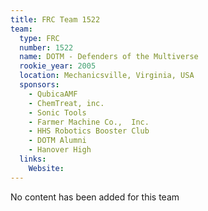 ```yaml
---
title: FRC Team 1522
team:
  type: FRC
  number: 1522
  name: DOTM - Defenders of the Multiverse
  rookie_year: 2005
  location: Mechanicsville, Virginia, USA
  sponsors:
    - QubicaAMF
    - ChemTreat, inc.
    - Sonic Tools
    - Farmer Machine Co.,  Inc.
    - HHS Robotics Booster Club
    - DOTM Alumni
    - Hanover High
  links:
    Website: 
---
```

No content has been added for this team